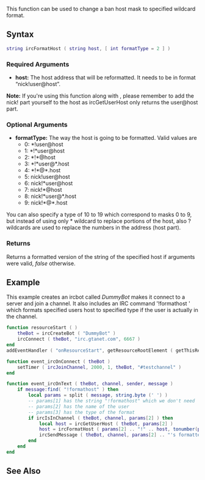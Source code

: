 This function can be used to change a ban host mask to specified wildcard format.

Syntax
------

``` lua
string ircFormatHost ( string host, [ int formatType = 2 ] )
```

### Required Arguments

-   **host:** The host address that will be reformatted. It needs to be in format “nick!user@host”.

  
**Note:** If you're using this function along with , please remember to add the nick! part yourself to the host as ircGetUserHost only returns the user@host part.

### Optional Arguments

-   **formatType:** The way the host is going to be formatted. Valid values are
    -   0: \*!user@host
    -   1: \*!\*user@host
    -   2: \*!\*@host
    -   3: \*!\*user@\*.host
    -   4: \*!\*@\*.host
    -   5: nick!user@host
    -   6: nick!\*user@host
    -   7: nick!\*@host
    -   8: nick!\*user@\*.host
    -   9: nick!\*@\*.host

  
You can also specify a type of 10 to 19 which correspond to masks 0 to 9, but instead of using only \* wildcard to replace portions of the host, also ? wildcards are used to replace the numbers in the address (host part).

### Returns

Returns a formatted version of the string of the specified host if arguments were valid, *false* otherwise.

Example
-------

This example creates an ircbot called *DummyBot* makes it connect to a server and join a channel. It also includes an IRC command '!formathost <name> <type>' which formats specified users host to specified type if the user is actually in the channel.

``` lua
function resourceStart ( )
    theBot = ircCreateBot ( "DummyBot" )
    ircConnect ( theBot, "irc.gtanet.com", 6667 )
end
addEventHandler ( "onResourceStart", getResourceRootElement ( getThisResource() ), resourceStart )

function event_ircOnConnect ( theBot )
    setTimer ( ircJoinChannel, 2000, 1, theBot, "#testchannel" )
end

function event_ircOnText ( theBot, channel, sender, message )
    if message:find( "!formathost" ) then
        local params = split ( message, string.byte (' ') )
        -- params[1] has the string "!formathost" which we don't need
        -- params[2] has the name of the user
        -- params[3] has the type of the format
        if ircIsInChannel ( theBot, channel, params[2] ) then
            local host = ircGetUserHost ( theBot, params[2] )
            host = ircFormatHost ( params[2] .. "!" .. host, tonumber(params[3]) )
            ircSendMessage ( theBot, channel, params[2] .. "'s formatted host is " .. tostring(host) )
        end
    end
end
```

See Also
--------
